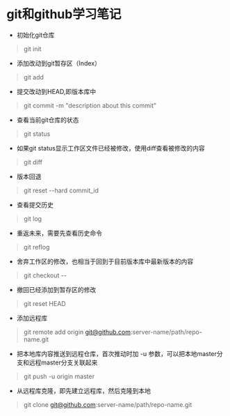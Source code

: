 # git和github学习笔记

- 初始化git仓库
> git init

- 添加改动到git暂存区（Index）
> git add <filename>

- 提交改动到HEAD,即版本库中
> git commit -m "description about this commit"

- 查看当前git仓库的状态
> git status

- 如果git status显示工作区文件已经被修改，使用diff查看被修改的内容
> git diff

- 版本回退
> git reset --hard commit_id

- 查看提交历史
> git log

- 重返未来，需要先查看历史命令
> git reflog

- 舍弃工作区的修改，也相当于回到于目前版本库中最新版本的内容
> git checkout -- <filename>

- 撤回已经添加到暂存区的修改
> git reset HEAD <filename>

- 添加远程库
> git remote add origin git@github.com:server-name/path/repo-name.git

- 把本地库内容推送到远程仓库，首次推动时加 -u 参数，可以把本地master分支和远程master分支关联起来
> git push -u origin master

- 从远程库克隆，即先建立远程库，然后克隆到本地
> git clone git@github.com:server-name/path/repo-name.git
